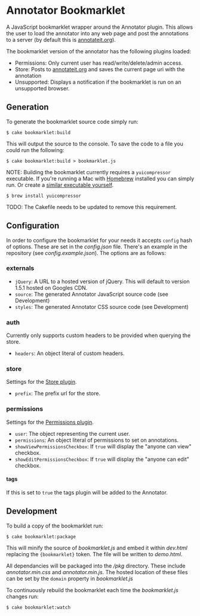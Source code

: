 Annotator Bookmarklet
=====================

A JavaScript bookmarklet wrapper around the Annotator plugin. This allows the
user to load the annotator into any web page and post the annotations to a
server (by default this is [annotateit.org][#annotateit]).

The bookmarklet version of the annotator has the following plugins loaded:

 - Permissions: Only current user has read/write/delete/admin access.
 - Store: Posts to [annotateit.org][#annotateit] and saves the current page uri
   with the annotation
 - Unsupported: Displays a notification if the bookmarklet is run on an
   unsupported browser.

Generation
----------

To generate the bookmarklet source code simply run:

    $ cake bookmarklet:build

This will output the source to the console. To save the code to a file you could
run the following:

    $ cake bookmarklet:build > bookmarklet.js

NOTE: Building the bookmarklet currently requires a `yuicompressor` executable.
If you're running a Mac with [Homebrew][#homebrew] installed you can simply run.
Or create a [similar executable yourself][#yui-source].

    $ brew install yuicompressor

TODO: The Cakefile needs to be updated to remove this requirement.

Configuration
-------------

In order to configure the bookmarklet for your needs it accepts `config` hash of
options. These are set in the _config.json_ file. There's an example in the
repository (see _config.example.json_). The options are as follows:

### externals

 - `jQuery`: A URL to a hosted version of jQuery. This will default to version
    1.5.1 hosted on Googles CDN.
 - `source`: The generated Annotator JavaScript source code (see Development)
 - `styles`: The generated Annotator CSS source code (see Development)
   
### auth

Currently only supports custom headers to be provided when querying the store.

 - `headers`: An object literal of custom headers.

### store

Settings for the [Store plugin][#wiki-store].

 - `prefix`: The prefix url for the store.

### permissions

Settings for the [Permissions plugin][#wiki-permissions].

 - `user`: The object representing the current user.
 - `permissions`: An object literal of permissions to set on annotations.
 - `showViewPermissionsCheckbox`: If `true` will display the "anyone can view"
   checkbox.
 - `showEditPermissionsCheckbox`: If `true` will display the "anyone can edit"
   checkbox.

#### tags

If this is set to `true` the tags plugin will be added to the Annotator.

Development
-----------

To build a copy of the bookmarklet run:

    $ cake bookmarklet:package

This will minify the source of _bookmarklet.js_ and embed it within _dev.html_
replacing the `{bookmarklet}` token. The file will be written to _demo.html_.

All dependancies will be packaged into the _/pkg_ directory. These include
_annotator.min.css_ and _annotator.min.js_. The hosted location of these files
can be set by the `domain` property in _bookmarklet.js_

To continuously rebuild the bookmarklet each time the _bookmarklet.js_ changes
run:

    $ cake bookmarklet:watch

[#annotateit]: http://annotateit.org
[#wiki-permissions]: https://github.com/okfn/annotator/wiki/Permissions-Plugin
[#wiki-store]: https://github.com/okfn/annotator/wiki/Store-Plugin
[#homebrew]: http://mxcl.github.com/homebrew/
[#yui-source]: https://github.com/mxcl/homebrew/blob/master/Library/Formula/yuicompressor.rb
